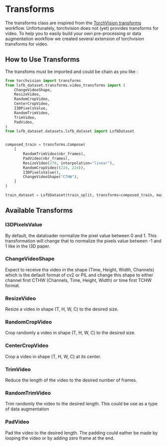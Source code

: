 # Transforms

The transforms class are inspired from the [TorchVision transforms](https://pytorch.org/docs/stable/torchvision/transforms.html) workflow. Unfortunately, torchvision does not (yet) provides transforms for video. To help you to easily build your own pre-processing or data augmentation workflow we created several extension of torchvision transforms for video.

## How to Use Transforms

The transfoms must be imported and could be chain as you like :

```python
from torchvision import transforms
from lsfb_dataset.transforms.video_transforms import (
    ChangeVideoShape,
    ResizeVideo,
    RandomCropVideo,
    CenterCropVideo,
    I3DPixelsValue,
    RandomTrimVideo,
    TrimVideo,
    PadVideo,
)
from lsfb_dataset.datasets.lsfb_dataset import LsfbDataset


composed_train = transforms.Compose(
    [
        RandomTrimVideo(nbr_frames),
        PadVideo(nbr_frames),
        ResizeVideo(270, interpolation="linear"),
        RandomCropVideo((224, 224)),
        I3DPixelsValue(),
        ChangeVideoShape("CTHW"),
    ]
)

train_dataset = LsfbDataset(train_split, transforms=composed_train, max_frame = 100)

```

## Available Transforms

### I3DPixelsValue

By default, the dataloader normalize the pixel value between 0 and 1. This transformation will change that to normalize the pixels value between -1 and 1 like in the I3D paper.

### ChangeVideoShape

Expect to receive tha video in the shape (Time, Height, Width, Channels) which is the default format of cv2 or PIL and change this shape to either channel first CTHW (Channels, Time, Height, Width) or time first TCHW format.

### ResizeVideo

Resize a video in shape (T, H, W, C) to the desired size.

### RandomCropVideo

Crop randomly a video in shape (T, H, W, C) to the desired size.

### CenterCropVideo

Crop a video in shape (T, H, W, C) at its center.

### TrimVideo

Reduce the length of the video to the desired number of frames. 

### RandomTrimVideo

Trim randomly the video to the desired length. This could be use as a type of data augmentation

### PadVideo 

Pad the video to the desired length. The padding could eather be made by looping the video or by adding zero frame at the end.

